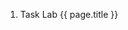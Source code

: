 <script>
    const path= require('path');
    export default { 
        data() {
            return {
                path: path,
                currentMonth: 0,
                page: null,
                date: null,
                class: ''
            }
        },
        methods: {
            getClassLink(page) {
                let prefix = this.$site.base+'clases/';
                let m = /(\d+[/-]\d+[/-]\d+)/.exec(page.relativePath);
                if (m) {
                  return prefix+m[1]+'-leccion';
                }
                else 
                  return null
            },
            getDate(page) {
                return page.date
            }
        },
        computed: {
            labFiles() {
                let pages = this.$site.pages;           
                let labs =  pages.filter(page => /practicas.[a-z\d]/.test(page.relativePath)); // Ignore files starting for uppercase as README.md
                return labs.sort((a,b) => Number(a.frontmatter.order) - Number(b.frontmatter.order));
            }, 
        }
    }
</script>

<ol>        
    <li v-for="page in labFiles" v-if="page.frontmatter.published"> 
        <span v-if="page.frontmatter.kind == 'task'">Task</span>
        <span v-else>Lab</span>
        <a :href="'/practicas/'+path.basename(page.path)">{{ page.title }}</a> <!-- todo: reference related lessons? -->
    </li>
</ol>

